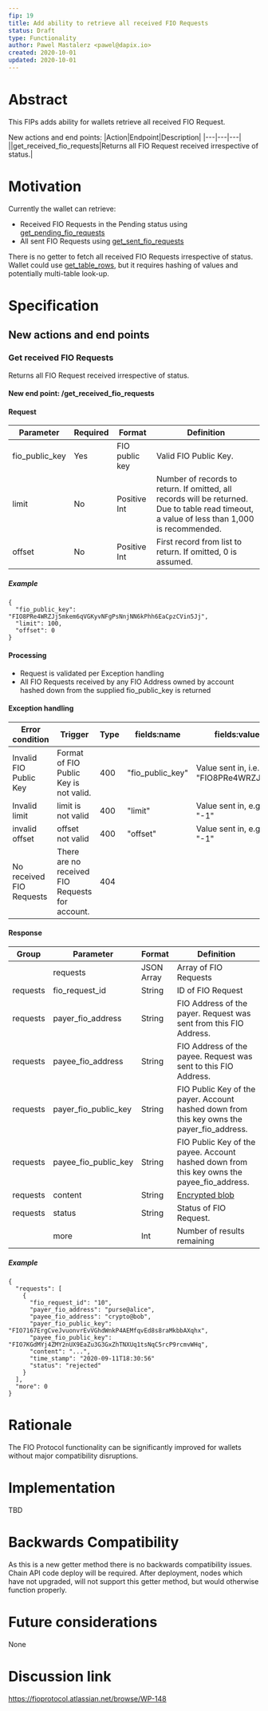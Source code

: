 ```yaml
---
fip: 19
title: Add ability to retrieve all received FIO Requests
status: Draft
type: Functionality
author: Pawel Mastalerz <pawel@dapix.io>
created: 2020-10-01
updated: 2020-10-01
---
```


# Abstract
This FIPs adds ability for wallets retrieve all received FIO Request.

New actions and end points:
|Action|Endpoint|Description|
|---|---|---|
||get_received_fio_requests|Returns all FIO Request received irrespective of status.|

# Motivation
Currently the wallet can retrieve:
* Received FIO Requests in the Pending status using [get_pending_fio_requests](https://developers.fioprotocol.io/api/api-spec/reference/get-pending-fio-requests/get-pending-fio-requests)
* All sent FIO Requests using [get_sent_fio_requests](https://developers.fioprotocol.io/api/api-spec/reference/get-sent-fio-requests/get-sent-fio-requests)

There is no getter to fetch all received FIO Requests irrespective of status. Wallet could use [get_table_rows](https://developers.fioprotocol.io/api/api-spec/reference/get-table-rows/get-table-rows), but it requires hashing of values and potentially multi-table look-up.

# Specification
## New actions and end points
### Get received FIO Requests
Returns all FIO Request received irrespective of status.
#### New end point: /get_received_fio_requests
#### Request
|Parameter|Required|Format|Definition|
|---|---|---|---|
|fio_public_key|Yes|FIO public key|Valid FIO Public Key.|
|limit|No|Positive Int|Number of records to return. If omitted, all records will be returned. Due to table read timeout, a value of less than 1,000 is recommended.|
|offset|No|Positive Int|First record from list to return. If omitted, 0 is assumed.|
##### Example
```
{
  "fio_public_key": "FIO8PRe4WRZJj5mkem6qVGKyvNFgPsNnjNN6kPhh6EaCpzCVin5Jj",
  "limit": 100,
  "offset": 0
}
```
#### Processing
* Request is validated per Exception handling
* All FIO Requests received by any FIO Address owned by account hashed down from the supplied fio_public_key is returned
#### Exception handling
|Error condition|Trigger|Type|fields:name|fields:value|Error message|
|---|---|---|---|---|---|
|Invalid FIO Public Key|Format of FIO Public Key is not valid.|400|"fio_public_key"|Value sent in, i.e. "FIO8PRe4WRZJj5..."|"Invalid FIO Public Key format"|
|Invalid limit|limit is not valid|400|"limit"|Value sent in, e.g. "-1"|"Invalid limit"|
|invalid offset|offset not valid|400|"offset"|Value sent in, e.g. "-1"|"Invalid offset"|
|No received FIO Requests|There are no received FIO Requests for account.|404|||"No received FIO Requests"|
#### Response
|Group|Parameter|Format|Definition|
|---|---|---|---|
||requests|JSON Array|Array of FIO Requests|
|requests|fio_request_id|String|ID of FIO Request|
|requests|payer_fio_address|String|FIO Address of the payer. Request was sent from this FIO Address.|
|requests|payee_fio_address|String|FIO Address of the payee. Request was sent to this FIO Address.|
|requests|payer_fio_public_key|String|FIO Public Key of the payer. Account hashed down from this key owns the payer_fio_address.|
|requests|payee_fio_public_key|String|FIO Public Key of the payee. Account hashed down from this key owns the payee_fio_address.|
|requests|content|String|[Encrypted blob](https://developers.fioprotocol.io/wallet-integration-guide/encrypting-fio-data)|
|requests|status|String|Status of FIO Request.|
||more|Int|Number of results remaining|
##### Example
```
{
  "requests": [
    {
      "fio_request_id": "10",
      "payer_fio_address": "purse@alice",
      "payee_fio_address": "crypto@bob",
      "payer_fio_public_key": "FIO7167ErgCveJvuonvrEvVGhdWnkP4AEMfqvEd8s8raMkbbAXqhx",
      "payee_fio_public_key": "FIO7KGdMYj4ZMY2nUX9EaZu3G3GxZhTNXUq1tsNqC5rcP9rcmvWHq",
      "content": "...",
      "time_stamp": "2020-09-11T18:30:56"
      "status": "rejected"
    }
  ],
  "more": 0
}
```

# Rationale
The FIO Protocol functionality can be significantly improved for wallets without major compatibility disruptions.

# Implementation
TBD

# Backwards Compatibility
As this is a new getter method there is no backwards compatibility issues. Chain API code deploy will be required. After deployment, nodes which have not upgraded, will not support this getter method, but would otherwise function properly.

# Future considerations
None

# Discussion link
https://fioprotocol.atlassian.net/browse/WP-148
